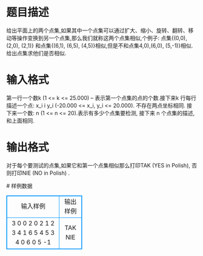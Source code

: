 # 

 
 # 题目描述 
<p>
给出平面上的两个点集,如果其中一个点集可以通过扩大、缩小、旋转、翻转、移动等操作变换到另一个点集,那么我们就称这两个点集相似,个例子: 点集{(0,0), (2,0), (2,1)} 和点集{(6,1), (6,5), (4,5)}相似,但是不和点集4,0),(6,0), (5,-1)}相似.给出点集求他们是否相似.</p> 

 
 # 输入格式 
<p>
第一行一个数k (1 <= k <= 25.000) – 表示第一个点集的点的个数.接下来k 行每行描述一个点: x_i i y_i (-20.000 <= x_i, y_i <= 20.000). 不存在两点坐标相同. 接下来一个数: n (1 <= n <= 20).表示有多少个点集要检测, 接下来 n 个点集的描述, 和上面相同. <br></p> 

 
 # 输出格式 
<p>
对于每个要测试的点集,如果它和第一个点集相似那么打印TAK (YES in Polish), 否则打印NIE (NO in Polish) . <br></p> 
# 样例数据
<style>
        table,table tr th, table tr td { border:1px solid #0094ff; }
        table { width: 200px; min-height: 25px; line-height: 25px; text-align: center; border-collapse: collapse;}   
    </style>
<table>
	<tr>
		<td>输入样例</td>
		<td>输出样例</td>
	</tr>
<tr><td>3
0 0
2 0
2 1
2
3
4 1
6 5
4 5
3
4 0
6 0
5 -1
</td><td>TAK
NIE</td></tr></table>
